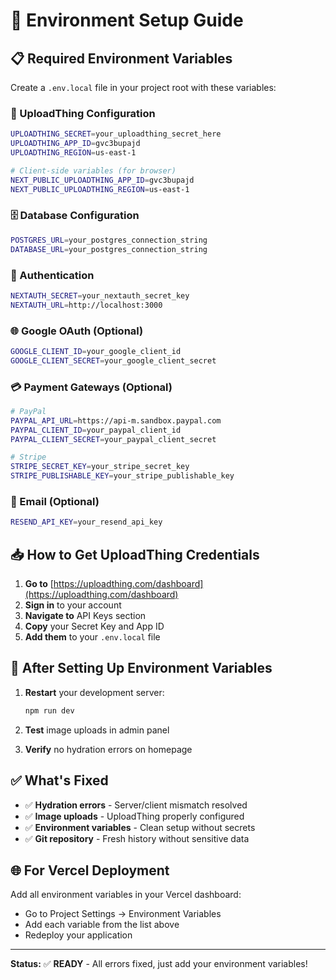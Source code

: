 # 🚀 Environment Setup Guide

## **📋 Required Environment Variables**

Create a `.env.local` file in your project root with these variables:

### **🔑 UploadThing Configuration**
```bash
UPLOADTHING_SECRET=your_uploadthing_secret_here
UPLOADTHING_APP_ID=gvc3bupajd
UPLOADTHING_REGION=us-east-1

# Client-side variables (for browser)
NEXT_PUBLIC_UPLOADTHING_APP_ID=gvc3bupajd
NEXT_PUBLIC_UPLOADTHING_REGION=us-east-1
```

### **🗄️ Database Configuration**
```bash
POSTGRES_URL=your_postgres_connection_string
DATABASE_URL=your_postgres_connection_string
```

### **🔐 Authentication**
```bash
NEXTAUTH_SECRET=your_nextauth_secret_key
NEXTAUTH_URL=http://localhost:3000
```

### **🌐 Google OAuth (Optional)**
```bash
GOOGLE_CLIENT_ID=your_google_client_id
GOOGLE_CLIENT_SECRET=your_google_client_secret
```

### **💳 Payment Gateways (Optional)**
```bash
# PayPal
PAYPAL_API_URL=https://api-m.sandbox.paypal.com
PAYPAL_CLIENT_ID=your_paypal_client_id
PAYPAL_CLIENT_SECRET=your_paypal_client_secret

# Stripe
STRIPE_SECRET_KEY=your_stripe_secret_key
STRIPE_PUBLISHABLE_KEY=your_stripe_publishable_key
```

### **📧 Email (Optional)**
```bash
RESEND_API_KEY=your_resend_api_key
```

## **📥 How to Get UploadThing Credentials**

1. **Go to** [https://uploadthing.com/dashboard](https://uploadthing.com/dashboard)
2. **Sign in** to your account
3. **Navigate to** API Keys section
4. **Copy** your Secret Key and App ID
5. **Add them** to your `.env.local` file

## **🚀 After Setting Up Environment Variables**

1. **Restart** your development server:
   ```bash
   npm run dev
   ```

2. **Test** image uploads in admin panel

3. **Verify** no hydration errors on homepage

## **✅ What's Fixed**

- ✅ **Hydration errors** - Server/client mismatch resolved
- ✅ **Image uploads** - UploadThing properly configured
- ✅ **Environment variables** - Clean setup without secrets
- ✅ **Git repository** - Fresh history without sensitive data

## **🌐 For Vercel Deployment**

Add all environment variables in your Vercel dashboard:
- Go to Project Settings → Environment Variables
- Add each variable from the list above
- Redeploy your application

---

**Status:** ✅ **READY** - All errors fixed, just add your environment variables!
